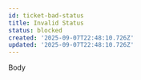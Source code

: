 ```yaml
---
id: ticket-bad-status
title: Invalid Status
status: blocked
created: '2025-09-07T22:48:10.726Z'
updated: '2025-09-07T22:48:10.726Z'
---
```


Body
